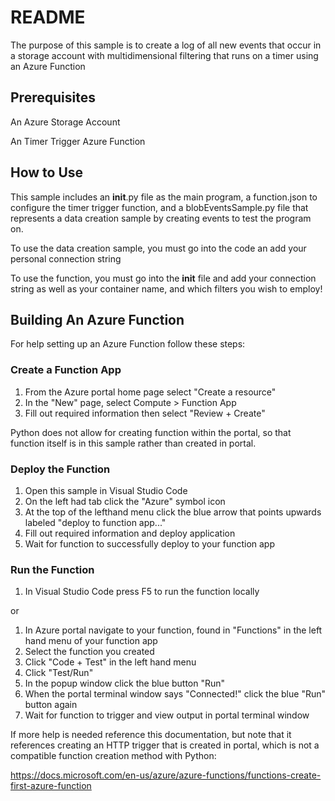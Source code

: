 # README
The purpose of this sample is to create a log of all new events that occur in a storage account with multidimensional filtering that runs on a timer using an Azure Function

## Prerequisites
An Azure Storage Account

An Timer Trigger Azure Function

## How to Use
This sample includes an __init__.py file as the main program, a function.json to configure the timer trigger function, and a blobEventsSample.py file that represents a data creation sample by creating events to test the program on.

To use the data creation sample, you must go into the code an add your personal connection string

To use the function, you must go into the __init__ file and add your connection string as well as your container name, and which filters you wish to employ!

## Building An Azure Function
For help setting up an Azure Function follow these steps:

### Create a Function App
1. From the Azure portal home page select "Create a resource"
2. In the "New" page, select Compute > Function App
3. Fill out required information then select "Review + Create"

Python does not allow for creating function within the portal, so that function itself is in this sample rather than created in portal.

### Deploy the Function
1. Open this sample in Visual Studio Code
2. On the left had tab click the "Azure" symbol icon
3. At the top of the lefthand menu click the blue arrow that points upwards labeled "deploy to function app..."
4. Fill out required information and deploy application
5. Wait for function to successfully deploy to your function app

### Run the Function
1. In Visual Studio Code press F5 to run the function locally

or

1. In Azure portal navigate to your function, found in "Functions" in the left hand menu of your function app
2. Select the function you created
3. Click "Code + Test" in the left hand menu
4. Click "Test/Run"
5. In the popup window click the blue button "Run"
6. When the portal terminal window says "Connected!" click the blue "Run" button again
7. Wait for function to trigger and view output in portal terminal window 


If more help is needed reference this documentation, but note that it references creating an HTTP trigger that is created in portal, which is not a compatible function creation method with Python:

https://docs.microsoft.com/en-us/azure/azure-functions/functions-create-first-azure-function
